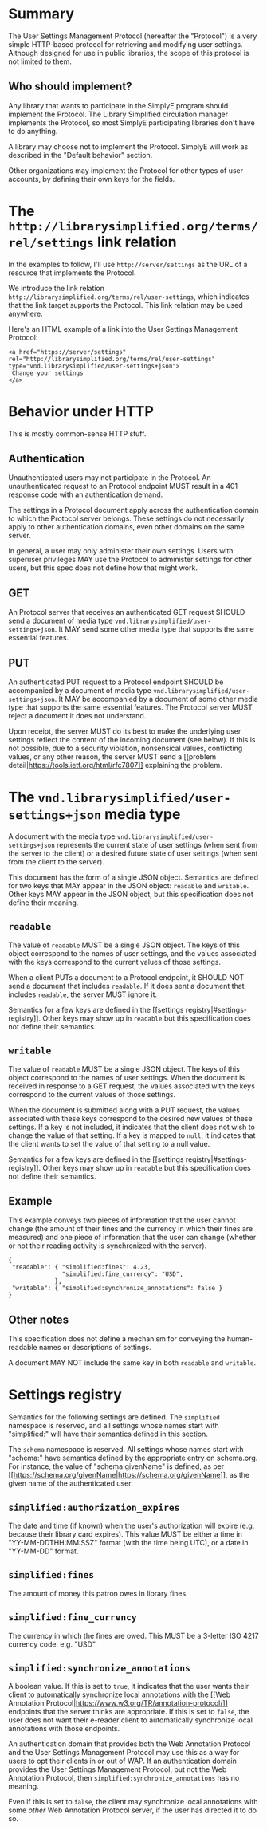 # Summary

The User Settings Management Protocol (hereafter the "Protocol") is a very simple HTTP-based protocol for retrieving and modifying user settings. Although designed for use in public libraries, the scope of this protocol is not limited to them.

## Who should implement?

Any library that wants to participate in the SimplyE program should implement the Protocol. The Library Simplified circulation manager implements the Protocol, so most SimplyE participating libraries don't have to do anything.

A library may choose not to implement the Protocol. SimplyE will work as described in the "Default behavior" section.

Other organizations may implement the Protocol for other types of user accounts, by defining their own keys for the fields.

# The `http://librarysimplified.org/terms/rel/settings` link relation

In the examples to follow, I'll use `http://server/settings` as the URL of a resource that implements the Protocol.

We introduce the link relation `http://librarysimplified.org/terms/rel/user-settings`, which indicates that the link target supports the Protocol. This link relation may be used anywhere.

Here's an HTML example of a link into the User Settings Management Protocol:

```
<a href="https://server/settings" rel="http://librarysimplified.org/terms/rel/user-settings" type="vnd.librarysimplified/user-settings+json">
 Change your settings
</a>
```

# Behavior under HTTP

This is mostly common-sense HTTP stuff.

## Authentication

Unauthenticated users may not participate in the Protocol. An unauthenticated request to an Protocol endpoint MUST result in a 401 response code with an authentication demand.

The settings in a Protocol document apply across the authentication domain to which the Protocol server belongs. These settings do not necessarily apply to other authentication domains, even other domains on the same server.

In general, a user may only administer their own settings. Users with superuser privileges MAY use the Protocol to administer settings for other users, but this spec does not define how that might work.

## GET

An Protocol server that receives an authenticated GET request SHOULD send a document of media type `vnd.librarysimplified/user-settings+json`. It MAY send some other media type that supports the same essential features.

## PUT

An authenticated PUT request to a Protocol endpoint SHOULD be accompanied by a document of media type `vnd.librarysimplified/user-settings+json`. It MAY be accompanied by a document of some other media type that supports the same essential features. The Protocol server MUST reject a document it does not understand.

Upon receipt, the server MUST do its best to make the underlying user settings reflect the content of the incoming document (see below). If this is not possible, due to a security violation, nonsensical values, conflicting values, or any other reason, the server MUST send a [[problem detail|https://tools.ietf.org/html/rfc7807]] explaining the problem.

# The `vnd.librarysimplified/user-settings+json` media type

A document with the media type `vnd.librarysimplified/user-settings+json` represents the current state of user settings (when sent from the server to the client) or a desired future state of user settings (when sent from the client to the server).

This document has the form of a single JSON object. Semantics are defined for two keys that MAY appear in the JSON object: `readable` and `writable`. Other keys MAY appear in the JSON object, but this specification does not define their meaning.

## `readable`

The value of `readable` MUST be a single JSON object. The keys of this object correspond to the names of user settings, and the values associated with the keys correspond to the current values of those settings.

When a client PUTs a document to a Protocol endpoint, it SHOULD NOT send a document that includes `readable`. If it does sent a document that includes `readable`, the server MUST ignore it.

Semantics for a few keys are defined in the [[settings registry|#settings-registry]]. Other keys may show up in `readable` but this specification does not define their semantics.

## `writable`

The value of `readable` MUST be a single JSON object. The keys of this object correspond to the names of user settings. When the document is received in response to a GET request, the values associated with the keys correspond to the current values of those settings. 

When the document is submitted along with a PUT request, the values associated with these keys correspond to the desired new values of these settings. If a key is not included, it indicates that the client does not wish to change the value of that setting. If a key is mapped to `null`, it indicates that the client wants to set the value of that setting to a null value.

Semantics for a few keys are defined in the [[settings registry|#settings-registry]]. Other keys may show up in `readable` but this specification does not define their semantics.

## Example

This example conveys two pieces of information that the user cannot change (the amount of their fines and the currency in which their fines are measured) and one piece of information that the user can change (whether or not their reading activity is synchronized with the server).

```
{
 "readable": { "simplified:fines": 4.23,
               "simplified:fine_currency": "USD",
             },
 "writable": { "simplified:synchronize_annotations": false }
}
```

## Other notes

This specification does not define a mechanism for conveying the human-readable names or descriptions of settings.

A document MAY NOT include the same key in both `readable` and `writable`.

# Settings registry

Semantics for the following settings are defined. The `simplified` namespace is reserved, and all settings whose names start with "simplified:" will have their semantics defined in this section.

The `schema` namespace is reserved. All settings whose names start with "schema:" have semantics defined by the appropriate entry on schema.org. For instance, the value of "schema:givenName" is defined, as per [[https://schema.org/givenName|https://schema.org/givenName]], as the given name of the authenticated user.

## `simplified:authorization_expires`

The date and time (if known) when the user's authorization will expire (e.g. because their library card expires). This value MUST be either a time in "YY-MM-DDTHH:MM:SSZ" format (with the time being UTC), or a date in "YY-MM-DD" format.

## `simplified:fines`

The amount of money this patron owes in library fines.

## `simplified:fine_currency`

The currency in which the fines are owed. This MUST be a 3-letter ISO 4217 currency code, e.g. "USD".

## `simplified:synchronize_annotations`

A boolean value. If this is set to `true`, it indicates that the user wants their client to automatically synchronize local annotations with the [[Web Annotation Protocol|https://www.w3.org/TR/annotation-protocol/]] endpoints that the server thinks are appropriate. If this is set to `false`, the user does not want their e-reader client to automatically synchronize local annotations with those endpoints.

An authentication domain that provides both the Web Annotation Protocol and the User Settings Management Protocol may use this as a way for users to opt their clients in or out of WAP. If an authentication domain provides the User Settings Management Protocol, but not the Web Annotation Protocol, then `simplified:synchronize_annotations` has no meaning.

Even if this is set to `false`, the client may synchronize local annotations with some _other_ Web Annotation Protocol server, if the user has directed it to do so.
